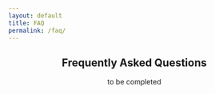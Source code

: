 ```yaml
---
layout: default
title: FAQ
permalink: /faq/
---
```

<section class="wrapper style1">
  <div class="container">
    <div class="row">
      <div class="2u"><p></p></div>
      <div class="8u">
        <div id="content">    
          <article>
            <header>
              <h2>Frequently Asked Questions</h2>
              <p>to be completed</p>
            </header>
          </article>
        </div>
      </div>
      <div class="2u"><p></p></div>
    </div>
  </div>
</section>